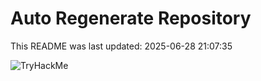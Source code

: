 # Auto Regenerate Repository

This README was last updated: 2025-06-28 21:07:35

 ![TryHackMe](https://tryhackme.com/badge/533634)